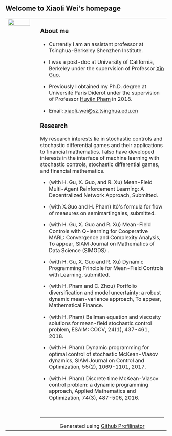 ## Welcome to Xiaoli Wei's homepage

<table><tr><td valign="top" width="20%">


  

<img src="https://github.com/Xiaoli-Wei/math/blob/main/EmbeddedImage.jpg?raw=true" align="left" style="width: 90%" />  
  

</td><td valign="top" width="80%">

### About me  
- Currently I am an assistant professor at Tsinghua-Berkeley Shenzhen Institute.  


- I was a post-doc at University of California, Berkeley under the supervision of Professor [Xin Guo](https://xinguo.ieor.berkeley.edu/). 


- Previously I obtained my Ph.D. degree at Université Paris Diderot under the supervision of Professor [Huyên Pham](https://sites.google.com/site/phamxuanhuyen/) in 2018. 

- Email: xiaoli_wei@sz.tsinghua.edu.cn  
  
















### Research  
My research interests lie in stochastic controls and stochastic differential games and their applications to financial mathematics. I also have developed interests in the interface of machine learning with stochastic controls, stochastic differential games, and financial mathematics.  
  

- (with H. Gu, X. Guo, and R. Xu) Mean-Field Multi-Agent Reinforcement Learning: A Decentralized Network Approach, Submitted.  
  

- (with X.Guo and H. Pham) Itô's formula for flow of measures on semimartingales, submitted.  
  

- (with H. Gu, X. Guo and R. Xu) Mean-Field Controls with Q-learning for Cooperative MARL: Convergence and Complexity Analysis,  To appear, SIAM Journal on Mathematics of Data Science (SIMODS) .  
  

- (with H. Gu, X. Guo and R. Xu) Dynamic Programming Principle for Mean-Field Controls with Learning, submitted.  
  

- (with H. Pham and C. Zhou) Portfolio diversification and model uncertainty: a robust dynamic mean-variance approach, To appear, Mathematical Finance.  
  

- (with H. Pham) Bellman equation and viscosity solutions for mean-field stochastic control problem, ESAIM: COCV, 24(1), 437-461, 2018.  
  

- (with H. Pham) Dynamic programming for optimal control of stochastic McKean-Vlasov dynamics, SIAM Journal on Control and Optimization, 55(2), 1069-1101, 2017.  
  

- (with H. Pham) Discrete time McKean-Vlasov control problem: a dynamic programming approach, Applied Mathematics and Optimization, 74(3), 487-506, 2016.  

<br />

----
<div align="center">Generated using <a href="https://profilinator.rishav.dev/" target="_blank">Github Profilinator</a></div>

